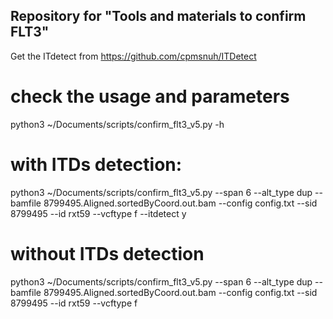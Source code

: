## Repository for "Tools and materials to confirm FLT3"

Get the ITdetect from https://github.com/cpmsnuh/ITDetect
# check the usage and parameters
python3 ~/Documents/scripts/confirm_flt3_v5.py -h

# with ITDs detection:
python3 ~/Documents/scripts/confirm_flt3_v5.py --span 6 --alt_type dup --bamfile 8799495.Aligned.sortedByCoord.out.bam --config config.txt --sid 8799495 --id rxt59 --vcftype f --itdetect y

# without ITDs detection
python3 ~/Documents/scripts/confirm_flt3_v5.py --span 6 --alt_type dup --bamfile 8799495.Aligned.sortedByCoord.out.bam --config config.txt --sid 8799495 --id rxt59 --vcftype f 
